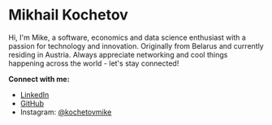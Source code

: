 # Mikhail Kochetov

Hi, I'm Mike, a software, economics and data science enthusiast with a passion for technology and innovation. Originally from Belarus and currently residing in Austria. Always appreciate networking and cool things happening across the world - let's stay connected!

**Connect with me:**

* [LinkedIn](https://www.linkedin.com/in/kochetovmike/)
* [GitHub](https://github.com/kochetovmike)
* Instagram: [@kochetovmike](https://www.instagram.com/kochetovmike/)
